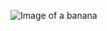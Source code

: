 ![Image of a banana](https://s.iw.ro/gateway/g/ZmlsZVNvdXJjZT1odHRwJTNBJTJGJTJG/c3RvcmFnZTA2dHJhbnNjb2Rlci5yY3Mt/cmRzLnJvJTJGc3RvcmFnZSUyRjIwMTkl/MkYxMiUyRjA1JTJGMTE0MDI5M18xMTQw/MjkzX0dldHR5SW1hZ2VzLTExNDI4MzUz/OTkuanBnJnc9NzgwJmg9NDQwJmhhc2g9/MDhhYmQ0MTkwNzNlZmRlNzViOGIzNTY4YjkzZDYwMzc=.thumb.jpg)
